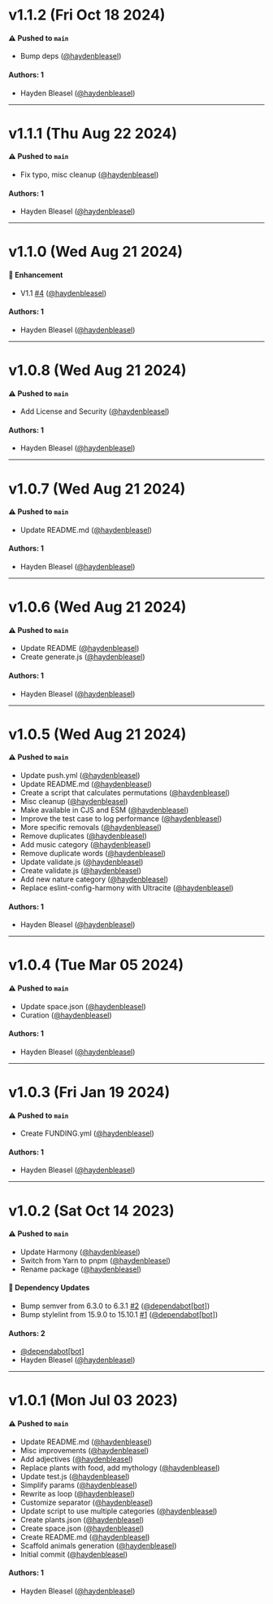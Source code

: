 # v1.1.2 (Fri Oct 18 2024)

#### ⚠️ Pushed to `main`

- Bump deps ([@haydenbleasel](https://github.com/haydenbleasel))

#### Authors: 1

- Hayden Bleasel ([@haydenbleasel](https://github.com/haydenbleasel))

---

# v1.1.1 (Thu Aug 22 2024)

#### ⚠️ Pushed to `main`

- Fix typo, misc cleanup ([@haydenbleasel](https://github.com/haydenbleasel))

#### Authors: 1

- Hayden Bleasel ([@haydenbleasel](https://github.com/haydenbleasel))

---

# v1.1.0 (Wed Aug 21 2024)

#### 🚀 Enhancement

- V1.1 [#4](https://github.com/haydenbleasel/friendlier-words/pull/4) ([@haydenbleasel](https://github.com/haydenbleasel))

#### Authors: 1

- Hayden Bleasel ([@haydenbleasel](https://github.com/haydenbleasel))

---

# v1.0.8 (Wed Aug 21 2024)

#### ⚠️ Pushed to `main`

- Add License and Security ([@haydenbleasel](https://github.com/haydenbleasel))

#### Authors: 1

- Hayden Bleasel ([@haydenbleasel](https://github.com/haydenbleasel))

---

# v1.0.7 (Wed Aug 21 2024)

#### ⚠️ Pushed to `main`

- Update README.md ([@haydenbleasel](https://github.com/haydenbleasel))

#### Authors: 1

- Hayden Bleasel ([@haydenbleasel](https://github.com/haydenbleasel))

---

# v1.0.6 (Wed Aug 21 2024)

#### ⚠️ Pushed to `main`

- Update README ([@haydenbleasel](https://github.com/haydenbleasel))
- Create generate.js ([@haydenbleasel](https://github.com/haydenbleasel))

#### Authors: 1

- Hayden Bleasel ([@haydenbleasel](https://github.com/haydenbleasel))

---

# v1.0.5 (Wed Aug 21 2024)

#### ⚠️ Pushed to `main`

- Update push.yml ([@haydenbleasel](https://github.com/haydenbleasel))
- Update README.md ([@haydenbleasel](https://github.com/haydenbleasel))
- Create a script that calculates permutations ([@haydenbleasel](https://github.com/haydenbleasel))
- Misc cleanup ([@haydenbleasel](https://github.com/haydenbleasel))
- Make available in CJS and ESM ([@haydenbleasel](https://github.com/haydenbleasel))
- Improve the test case to log performance ([@haydenbleasel](https://github.com/haydenbleasel))
- More specific removals ([@haydenbleasel](https://github.com/haydenbleasel))
- Remove duplicates ([@haydenbleasel](https://github.com/haydenbleasel))
- Add music category ([@haydenbleasel](https://github.com/haydenbleasel))
- Remove duplicate words ([@haydenbleasel](https://github.com/haydenbleasel))
- Update validate.js ([@haydenbleasel](https://github.com/haydenbleasel))
- Create validate.js ([@haydenbleasel](https://github.com/haydenbleasel))
- Add new nature category ([@haydenbleasel](https://github.com/haydenbleasel))
- Replace eslint-config-harmony with Ultracite ([@haydenbleasel](https://github.com/haydenbleasel))

#### Authors: 1

- Hayden Bleasel ([@haydenbleasel](https://github.com/haydenbleasel))

---

# v1.0.4 (Tue Mar 05 2024)

#### ⚠️ Pushed to `main`

- Update space.json ([@haydenbleasel](https://github.com/haydenbleasel))
- Curation ([@haydenbleasel](https://github.com/haydenbleasel))

#### Authors: 1

- Hayden Bleasel ([@haydenbleasel](https://github.com/haydenbleasel))

---

# v1.0.3 (Fri Jan 19 2024)

#### ⚠️ Pushed to `main`

- Create FUNDING.yml ([@haydenbleasel](https://github.com/haydenbleasel))

#### Authors: 1

- Hayden Bleasel ([@haydenbleasel](https://github.com/haydenbleasel))

---

# v1.0.2 (Sat Oct 14 2023)

#### ⚠️ Pushed to `main`

- Update Harmony ([@haydenbleasel](https://github.com/haydenbleasel))
- Switch from Yarn to pnpm ([@haydenbleasel](https://github.com/haydenbleasel))
- Rename package ([@haydenbleasel](https://github.com/haydenbleasel))

#### 🔩 Dependency Updates

- Bump semver from 6.3.0 to 6.3.1 [#2](https://github.com/haydenbleasel/friendlier-words/pull/2) ([@dependabot[bot]](https://github.com/dependabot[bot]))
- Bump stylelint from 15.9.0 to 15.10.1 [#1](https://github.com/haydenbleasel/friendlier-words/pull/1) ([@dependabot[bot]](https://github.com/dependabot[bot]))

#### Authors: 2

- [@dependabot[bot]](https://github.com/dependabot[bot])
- Hayden Bleasel ([@haydenbleasel](https://github.com/haydenbleasel))

---

# v1.0.1 (Mon Jul 03 2023)

#### ⚠️ Pushed to `main`

- Update README.md ([@haydenbleasel](https://github.com/haydenbleasel))
- Misc improvements ([@haydenbleasel](https://github.com/haydenbleasel))
- Add adjectives ([@haydenbleasel](https://github.com/haydenbleasel))
- Replace plants with food, add mythology ([@haydenbleasel](https://github.com/haydenbleasel))
- Update test.js ([@haydenbleasel](https://github.com/haydenbleasel))
- Simplify params ([@haydenbleasel](https://github.com/haydenbleasel))
- Rewrite as loop ([@haydenbleasel](https://github.com/haydenbleasel))
- Customize separator ([@haydenbleasel](https://github.com/haydenbleasel))
- Update script to use multiple categories ([@haydenbleasel](https://github.com/haydenbleasel))
- Create plants.json ([@haydenbleasel](https://github.com/haydenbleasel))
- Create space.json ([@haydenbleasel](https://github.com/haydenbleasel))
- Create README.md ([@haydenbleasel](https://github.com/haydenbleasel))
- Scaffold animals generation ([@haydenbleasel](https://github.com/haydenbleasel))
- Initial commit ([@haydenbleasel](https://github.com/haydenbleasel))

#### Authors: 1

- Hayden Bleasel ([@haydenbleasel](https://github.com/haydenbleasel))
